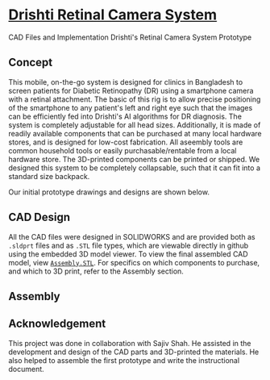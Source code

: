 # [Drishti Retinal Camera System](https://drishtiai.org/docs.html)

CAD Files and Implementation Drishti's Retinal Camera System Prototype

## Concept
This mobile, on-the-go system is designed for clinics in Bangladesh to screen patients for Diabetic Retinopathy (DR) using a smartphone camera with a retinal attachment. The basic of this rig is to allow precise positioning of the smartphone to any patient's left and right eye such that the images can be efficiently fed into Drishti's AI algorithms for DR diagnosis. The system is completely adjustable for all head sizes. Additionally, it is made of readily available components that can be purchased at many local hardware stores, and is designed for low-cost fabrication. All aseembly tools are common household tools or easily purchasable/rentable from a local hardware store. The 3D-printed components can be printed or shipped. We designed this system to be completely collapsable, such that it can fit into a standard size backpack.

Our initial prototype drawings and designs are shown below.

## CAD Design

All the CAD files were designed in SOLIDWORKS and are provided both as ```.sldprt``` files and as ```.STL``` file types, which are viewable directly in github using the embedded 3D model viewer. To view the final assembled CAD model, view [```Assembly.STL```](https://github.com/ayaanzhaque/Drishti-CAD/blob/main/Assembly.STL). For specifics on which components to purchase, and which to 3D print, refer to the Assembly section.

## Assembly

## Acknowledgement

This project was done in collaboration with Sajiv Shah. He assisted in the development and design of the CAD parts and 3D-printed the materials. He also helped to assemble the first prototype and write the instructional document.

